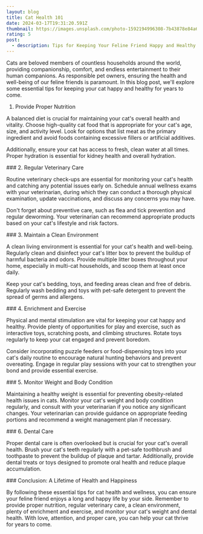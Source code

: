 ```yaml
---
layout: blog
title: Cat Health 101
date: 2024-03-17T19:31:20.591Z
thumbnail: https://images.unsplash.com/photo-1592194996308-7b43878e84a6?w=800&auto=format&fit=crop&q=60&ixlib=rb-4.0.3&ixid=M3wxMjA3fDB8MHxzZWFyY2h8Mnx8Y2F0c3xlbnwwfHwwfHx8MA%3D%3D
rating: 5
post:
  - description: Tips for Keeping Your Feline Friend Happy and Healthy
---
```

Cats are beloved members of countless households around the world,
providing companionship, comfort, and endless entertainment to their
human companions. As responsible pet owners, ensuring the health and
well-being of our feline friends is paramount. In this blog post, we'll
explore some essential tips for keeping your cat happy and healthy for
years to come.

 1. Provide Proper Nutrition

A balanced diet is crucial for maintaining your cat's overall health
and vitality. Choose high-quality cat food that is appropriate for your
cat's age, size, and activity level. Look for options that list meat as
the primary ingredient and avoid foods containing excessive fillers or
artificial additives.

Additionally, ensure your cat has access to fresh, clean water at all
times. Proper hydration is essential for kidney health and overall
hydration.

\### 2. Regular Veterinary Care

Routine veterinary check-ups are essential for monitoring your cat's
health and catching any potential issues early on. Schedule annual
wellness exams with your veterinarian, during which they can conduct a
thorough physical examination, update vaccinations, and discuss any
concerns you may have.

Don't forget about preventive care, such as flea and tick prevention
and regular deworming. Your veterinarian can recommend appropriate
products based on your cat's lifestyle and risk factors.

\### 3. Maintain a Clean Environment

A clean living environment is essential for your cat's health and
well-being. Regularly clean and disinfect your cat's litter box to
prevent the buildup of harmful bacteria and odors. Provide multiple
litter boxes throughout your home, especially in multi-cat households,
and scoop them at least once daily.

Keep your cat's bedding, toys, and feeding areas clean and free of
debris. Regularly wash bedding and toys with pet-safe detergent to
prevent the spread of germs and allergens.

\### 4. Enrichment and Exercise

Physical and mental stimulation are vital for keeping your cat happy and
healthy. Provide plenty of opportunities for play and exercise, such as
interactive toys, scratching posts, and climbing structures. Rotate toys
regularly to keep your cat engaged and prevent boredom.

Consider incorporating puzzle feeders or food-dispensing toys into your
cat's daily routine to encourage natural hunting behaviors and prevent
overeating. Engage in regular play sessions with your cat to strengthen
your bond and provide essential exercise.

\### 5. Monitor Weight and Body Condition

Maintaining a healthy weight is essential for preventing obesity-related
health issues in cats. Monitor your cat's weight and body condition
regularly, and consult with your veterinarian if you notice any
significant changes. Your veterinarian can provide guidance on
appropriate feeding portions and recommend a weight management plan if
necessary.

\### 6. Dental Care

Proper dental care is often overlooked but is crucial for your cat's
overall health. Brush your cat's teeth regularly with a pet-safe
toothbrush and toothpaste to prevent the buildup of plaque and tartar.
Additionally, provide dental treats or toys designed to promote oral
health and reduce plaque accumulation.

\### Conclusion: A Lifetime of Health and Happiness

By following these essential tips for cat health and wellness, you can
ensure your feline friend enjoys a long and happy life by your side.
Remember to provide proper nutrition, regular veterinary care, a clean
environment, plenty of enrichment and exercise, and monitor your cat's
weight and dental health. With love, attention, and proper care, you can
help your cat thrive for years to come.
